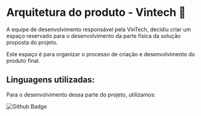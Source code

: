 # Arquitetura do produto - Vintech 🍇
<p>A equipe de desenvolvimento responsável pela VinTech, decidiu criar um espaço reservado para o desenvolvimento da parte física da solução proposta do projeto.</p>
<p>Este espaço é para organizar o processo de criação e desenvolvimento do produto final. </p>

<h2>Linguagens utilizadas:</h2>
<p>Para o desenvolvimento dessa parte do projeto, utilizamos:</p>

![Github Badge](https://img.shields.io/badge/C%2B%2B-00599C?style=for-the-badge&logo=c%2B%2B&logoColor=white)
